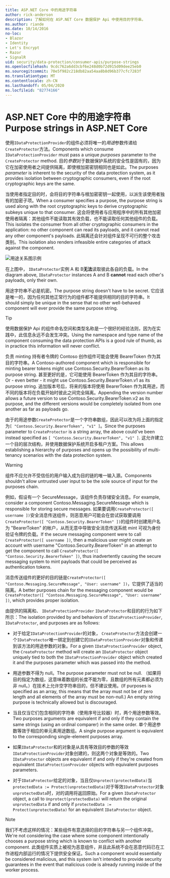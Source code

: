 ```yaml
---
title: ASP.NET Core 中的用途字符串
author: rick-anderson
description: 了解如何在 ASP.NET Core 数据保护 Api 中使用目的字符串。
ms.author: riande
ms.date: 10/14/2016
no-loc:
- Blazor
- Identity
- Let's Encrypt
- Razor
- SignalR
uid: security/data-protection/consumer-apis/purpose-strings
ms.openlocfilehash: 9cdc762a6dd3cbf6e248d0b72d915d09dee25eb0
ms.sourcegitcommit: 70e5f982c218db82aa54aa8b8d96b377cfc7283f
ms.translationtype: MT
ms.contentlocale: zh-CN
ms.lasthandoff: 05/04/2020
ms.locfileid: "82774166"
---
```

# <a name="purpose-strings-in-aspnet-core"></a><span data-ttu-id="29978-103">ASP.NET Core 中的用途字符串</span><span class="sxs-lookup"><span data-stu-id="29978-103">Purpose strings in ASP.NET Core</span></span>

<a name="data-protection-consumer-apis-purposes"></a>

<span data-ttu-id="29978-104">使用`IDataProtectionProvider`的组件必须将唯一的*用途*参数传递给`CreateProtector`方法。</span><span class="sxs-lookup"><span data-stu-id="29978-104">Components which consume `IDataProtectionProvider` must pass a unique *purposes* parameter to the `CreateProtector` method.</span></span> <span data-ttu-id="29978-105">目的*参数*对于数据保护系统的安全性是固有的，因为它在加密使用者之间提供隔离，即使根加密密钥相同也是如此。</span><span class="sxs-lookup"><span data-stu-id="29978-105">The purposes *parameter* is inherent to the security of the data protection system, as it provides isolation between cryptographic consumers, even if the root cryptographic keys are the same.</span></span>

<span data-ttu-id="29978-106">当使用者指定目的时，会将目的字符串与根加密密钥一起使用，以派生该使用者独有的加密子项。</span><span class="sxs-lookup"><span data-stu-id="29978-106">When a consumer specifies a purpose, the purpose string is used along with the root cryptographic keys to derive cryptographic subkeys unique to that consumer.</span></span> <span data-ttu-id="29978-107">这会将使用者与应用程序中的所有其他加密使用者隔离：其他组件不能读取其有效负载，也不能读取任何其他组件的负载。</span><span class="sxs-lookup"><span data-stu-id="29978-107">This isolates the consumer from all other cryptographic consumers in the application: no other component can read its payloads, and it cannot read any other component's payloads.</span></span> <span data-ttu-id="29978-108">此隔离还会针对组件呈现不可行的整个攻击类别。</span><span class="sxs-lookup"><span data-stu-id="29978-108">This isolation also renders infeasible entire categories of attack against the component.</span></span>

![用途关系图示例](purpose-strings/_static/purposes.png)

<span data-ttu-id="29978-110">在上图中， `IDataProtector`实例 A 和 B**无法**读取彼此各自的负载。</span><span class="sxs-lookup"><span data-stu-id="29978-110">In the diagram above, `IDataProtector` instances A and B **cannot** read each other's payloads, only their own.</span></span>

<span data-ttu-id="29978-111">用途字符串不必是机密。</span><span class="sxs-lookup"><span data-stu-id="29978-111">The purpose string doesn't have to be secret.</span></span> <span data-ttu-id="29978-112">它应该是唯一的，因为任何其他正常行为的组件都不能提供相同的目的字符串。</span><span class="sxs-lookup"><span data-stu-id="29978-112">It should simply be unique in the sense that no other well-behaved component will ever provide the same purpose string.</span></span>

>[!TIP]
> <span data-ttu-id="29978-113">使用数据保护 Api 的组件命名空间和类型名称是一个很好的经验法则，因为在实践中，此信息永远不会发生冲突。</span><span class="sxs-lookup"><span data-stu-id="29978-113">Using the namespace and type name of the component consuming the data protection APIs is a good rule of thumb, as in practice this information will never conflict.</span></span>
>
><span data-ttu-id="29978-114">负责 minting 持有者令牌的 Contoso 创作组件可能会使用 BearerToken 作为其目的字符串。</span><span class="sxs-lookup"><span data-stu-id="29978-114">A Contoso-authored component which is responsible for minting bearer tokens might use Contoso.Security.BearerToken as its purpose string.</span></span> <span data-ttu-id="29978-115">甚至更好的是，它可能使用 BearerToken 作为其目的字符串。</span><span class="sxs-lookup"><span data-stu-id="29978-115">Or - even better - it might use Contoso.Security.BearerToken.v1 as its purpose string.</span></span> <span data-ttu-id="29978-116">追加版本号后，将来的版本将使用 BearerToken 作为其用途，而不同的版本将在负载开始时彼此之间完全隔离。</span><span class="sxs-lookup"><span data-stu-id="29978-116">Appending the version number allows a future version to use Contoso.Security.BearerToken.v2 as its purpose, and the different versions would be completely isolated from one another as far as payloads go.</span></span>

<span data-ttu-id="29978-117">由于的用途参数`CreateProtector`是一个字符串数组，因此可以改为将上面的指定为`[ "Contoso.Security.BearerToken", "v1" ]`。</span><span class="sxs-lookup"><span data-stu-id="29978-117">Since the purposes parameter to `CreateProtector` is a string array, the above could've been instead specified as `[ "Contoso.Security.BearerToken", "v1" ]`.</span></span> <span data-ttu-id="29978-118">这允许建立一个目的层次结构，并使用数据保护系统开启多租户方案。</span><span class="sxs-lookup"><span data-stu-id="29978-118">This allows establishing a hierarchy of purposes and opens up the possibility of multi-tenancy scenarios with the data protection system.</span></span>

<a name="data-protection-contoso-purpose"></a>

>[!WARNING]
> <span data-ttu-id="29978-119">组件不应允许不受信任的用户输入成为目的链的唯一输入源。</span><span class="sxs-lookup"><span data-stu-id="29978-119">Components shouldn't allow untrusted user input to be the sole source of input for the purposes chain.</span></span>
>
><span data-ttu-id="29978-120">例如，假设有一个 SecureMessage，该组件负责存储安全消息。</span><span class="sxs-lookup"><span data-stu-id="29978-120">For example, consider a component Contoso.Messaging.SecureMessage which is responsible for storing secure messages.</span></span> <span data-ttu-id="29978-121">如果要调用`CreateProtector([ username ])`安全消息传送组件，则恶意用户可能会在尝试获取要调用`CreateProtector([ "Contoso.Security.BearerToken" ])`的组件时创建用户名为 "BearerToken" 的帐户，从而无意中导致安全消息传送系统 mint 可视为身份验证令牌的负载。</span><span class="sxs-lookup"><span data-stu-id="29978-121">If the secure messaging component were to call `CreateProtector([ username ])`, then a malicious user might create an account with username "Contoso.Security.BearerToken" in an attempt to get the component to call `CreateProtector([ "Contoso.Security.BearerToken" ])`, thus inadvertently causing the secure messaging system to mint payloads that could be perceived as authentication tokens.</span></span>
>
><span data-ttu-id="29978-122">消息传送组件的更好的目的链是`CreateProtector([ "Contoso.Messaging.SecureMessage", "User: username" ])`，它提供了适当的隔离。</span><span class="sxs-lookup"><span data-stu-id="29978-122">A better purposes chain for the messaging component would be `CreateProtector([ "Contoso.Messaging.SecureMessage", "User: username" ])`, which provides proper isolation.</span></span>

<span data-ttu-id="29978-123">由提供的隔离和、 `IDataProtectionProvider` `IDataProtector`和目的的行为如下所示：</span><span class="sxs-lookup"><span data-stu-id="29978-123">The isolation provided by and behaviors of `IDataProtectionProvider`, `IDataProtector`, and purposes are as follows:</span></span>

* <span data-ttu-id="29978-124">对于给定`IDataProtectionProvider`的对象， `CreateProtector`方法会创建一个`IDataProtector`唯一绑定到创建它的`IDataProtectionProvider`对象和传递到该方法的用途参数的对象。</span><span class="sxs-lookup"><span data-stu-id="29978-124">For a given `IDataProtectionProvider` object, the `CreateProtector` method will create an `IDataProtector` object uniquely tied to both the `IDataProtectionProvider` object which created it and the purposes parameter which was passed into the method.</span></span>

* <span data-ttu-id="29978-125">用途参数不得为 null。</span><span class="sxs-lookup"><span data-stu-id="29978-125">The purpose parameter must not be null.</span></span> <span data-ttu-id="29978-126">（如果将目的指定为数组，这意味着数组的长度不能为零，且数组的所有元素都必须为非 null。）在技术上允许空字符串目的，但不建议使用。</span><span class="sxs-lookup"><span data-stu-id="29978-126">(If purposes is specified as an array, this means that the array must not be of zero length and all elements of the array must be non-null.) An empty string purpose is technically allowed but is discouraged.</span></span>

* <span data-ttu-id="29978-127">当且仅当它们包含相同的字符串（使用序号比较器）时，两个用途参数等效。</span><span class="sxs-lookup"><span data-stu-id="29978-127">Two purposes arguments are equivalent if and only if they contain the same strings (using an ordinal comparer) in the same order.</span></span> <span data-ttu-id="29978-128">单个用途参数等效于相应的单元素用途数组。</span><span class="sxs-lookup"><span data-stu-id="29978-128">A single purpose argument is equivalent to the corresponding single-element purposes array.</span></span>

* <span data-ttu-id="29978-129">如果`IDataProtector`和的对象是从具有等效目的参数的等效`IDataProtectionProvider`对象创建的，则这两个对象是等效的。</span><span class="sxs-lookup"><span data-stu-id="29978-129">Two `IDataProtector` objects are equivalent if and only if they're created from equivalent `IDataProtectionProvider` objects with equivalent purposes parameters.</span></span>

* <span data-ttu-id="29978-130">对于`IDataProtector`给定的对象，当且仅`Unprotect(protectedData)`当`protectedData := Protect(unprotectedData)`对于等效`IDataProtector`对象`unprotectedData`时，对的调用将返回原始。</span><span class="sxs-lookup"><span data-stu-id="29978-130">For a given `IDataProtector` object, a call to `Unprotect(protectedData)` will return the original `unprotectedData` if and only if `protectedData := Protect(unprotectedData)` for an equivalent `IDataProtector` object.</span></span>

> [!NOTE]
> <span data-ttu-id="29978-131">我们不考虑这样的情况：某些组件有意选择的目的字符串与另一个组件冲突。</span><span class="sxs-lookup"><span data-stu-id="29978-131">We're not considering the case where some component intentionally chooses a purpose string which is known to conflict with another component.</span></span> <span data-ttu-id="29978-132">此类组件实质上被视为恶意组件，并且此系统不会在恶意代码已在工作进程内部运行的情况下提供安全保证。</span><span class="sxs-lookup"><span data-stu-id="29978-132">Such a component would essentially be considered malicious, and this system isn't intended to provide security guarantees in the event that malicious code is already running inside of the worker process.</span></span>
